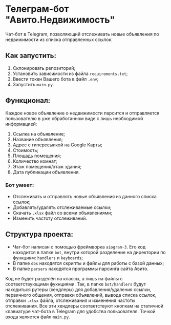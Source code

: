 # Телеграм-бот "Авито.Недвижимость"

Чат-бот в Telegram, позволяющий отслеживать новые объявления по недвижимости из списка отправленных ссылок.

## Как запустить:

1. Склонировать репозиторий;
2. Установить зависимости из файла `requirements.txt`;
3. Ввести токен Вашего бота в файл `.env`;
4. Запустить `main.py`.

## Функционал:

Каждое новое объявление о недвижимости парсится и отправляется пользователю в уже обработанном виде с лишь необходимой информацией:

1. Ссылка на объявление;
2. Название объявления;
3. Адрес с гиперссылкой на Google Карты;
4. Стоимость;
5. Площадь помещения;
6. Количество комнат;
7. Этаж помещения/этаж здания;
8. Дата публикации объявления.

### Бот умеет:

- Отслеживать и отправлять новые объявления из данного списка ссылок;
- Добавлять/удалять отслеживаемые ссылки;
- Скачать `.xlsx` файл со всеми объявлениями;
- Изменить частоту отслеживаний.

## Структура проекта:

- Чат-бот написан с помощью фреймворка `aiogram-3`. Его код находится в папке `bot`, внутри которой разделение на директории по функциям: `handlers` и `keyboards`;
- В папке `dbs` находятся скрипты и файлы для работы с базой данных;
- В папке `parsers` находятся программы парсинга сайта Авито.

Код не будет разделён на классы, а лишь на файлы с соответствующими фукнциями. Так, в папке `bot/handlers` будут находиться рутеры (хендлеры) для добавления/удаления ссылки, первичного общения, отправки объявлений, вывода списка ссылок, отправки `.xlsx` файла, отслеживания и изменения частоты отслеживания. Все эти хендлеры соответствуют кнопкам на статичной клавиатуре чат-бота в Telegram для удобства пользователя. Точкой входа является файл `main.py`.
